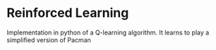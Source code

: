 # Reinforced Learning

Implementation in python of a Q-learning algorithm. It learns to play a simplified version of Pacman
